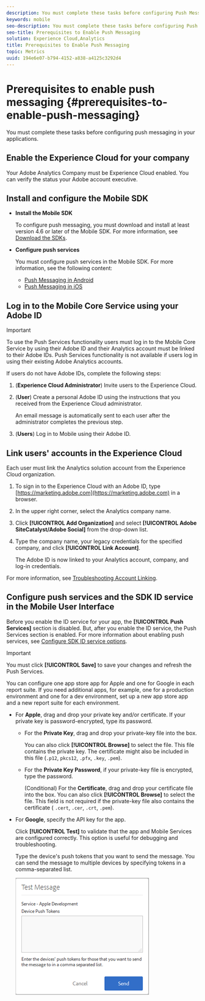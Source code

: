 ```yaml
---
description: You must complete these tasks before configuring Push Messaging in applications.
keywords: mobile
seo-description: You must complete these tasks before configuring Push Messaging in applications.
seo-title: Prerequisites to Enable Push Messaging
solution: Experience Cloud,Analytics
title: Prerequisites to Enable Push Messaging
topic: Metrics
uuid: 194e6e07-b794-4152-a838-a4125c3292d4
---
```


# Prerequisites to enable push messaging {#prerequisites-to-enable-push-messaging}

You must complete these tasks before configuring push messaging in your applications.

## Enable the Experience Cloud for your company

Your Adobe Analytics Company must be Experience Cloud enabled. You can verify the status your Adobe account executive.

## Install and configure the Mobile SDK

* **Install the Mobile SDK**

    To configure push messaging, you must download and install at least version 4.6 or later of the Mobile SDK. For more information, see [Download the SDKs](/help/using/c-manage-app-settings/c-mob-confg-app/t-config-analytics/download-sdk.md).

* **Configure push services**

    You must configure push services in the Mobile SDK.
    For more information, see the following content:

    * [Push Messaging in Android](/help/android/messaging-main/push-messaging/push-messaging.md)
    * [Push Messaging in iOS](/help/ios/messaging-main/push-messaging/push-messaging.md)

## Log in to the Mobile Core Service using your Adobe ID

>[!IMPORTANT]
>
>To use the Push Services functionality users must log in to the Mobile Core Service by using their Adobe ID and their Analytics account must be linked to their Adobe IDs. Push Services functionality is not available if users log in using their existing Adobe Analytics accounts.

If users do not have Adobe IDs, complete the following steps:

1. (**Experience Cloud Administrator**) Invite users to the Experience Cloud.

1. (**User**) Create a personal Adobe ID using the instructions that you received from the Experience Cloud administrator.

    An email message is automatically sent to each user after the administrator completes the previous step.

1. (**Users**) Log in to Mobile using their Adobe ID.

## Link users' accounts in the Experience Cloud

Each user must link the Analytics solution account from the Experience Cloud organization.

1. To sign in to the Experience Cloud with an Adobe ID, type [https://marketing.adobe.com](https://marketing.adobe.com) in a browser.

1. In the upper right corner, select the Analytics company name.

1. Click **[!UICONTROL Add Organization]** and select **[!UICONTROL Adobe SiteCatalyst/Adobe Social]** from the drop-down list.

1. Type the company name, your legacy credentials for the specified company, and click **[!UICONTROL Link Account]**.

    The Adobe ID is now linked to your Analytics account, company, and log-in credentials.

For more information, see [Troubleshooting Account Linking](https://docs.adobe.com/content/help/en/core-services/interface/manage-users-and-products/organizations.html).

## Configure push services and the SDK ID service in the Mobile User Interface

Before you enable the ID service for your app, the **[!UICONTROL Push Services]** section is disabled. But, after you enable the ID service, the Push Services section is enabled. For more information about enabling push services, see [Configure SDK ID service options](/help/using/c-manage-app-settings/c-mob-confg-app/t-config-visitor.md).

>[!IMPORTANT]
>
>You must click **[!UICONTROL Save]** to save your changes and refresh the Push Services.
>
>You can configure one app store app for Apple and one for Google in each report suite. If you need additional apps, for example, one for a production environment and one for a dev environment, set up a new app store app and a new report suite for each environment.

* For **Apple**, drag and drop your private key and/or certificate. If your private key is password-encrypted, type its password.

  * For the **Private Key**, drag and drop your private-key file into the box. 
  
    You can also click **[!UICONTROL Browse]** to select the file. This file contains the private key. The certificate might also be included in this file (`.p12`, `pkcs12`, `.pfx`, `.key`, `.pem`).

  * For the **Private Key Password**, if your private-key file is encrypted, type the password.

    (Conditional) For the **Certificate**, drag and drop your certificate file into the box. You can also click **[!UICONTROL Browse]** to select the file. This field is not required if the private-key file also contains the certificate ( `.cert`, `.cer`, `.crt`, `.pem`).

* For **Google**, specify the API key for the app.

    Click **[!UICONTROL Test]** to validate that the app and Mobile Services are configured correctly. This option is useful for debugging and troubleshooting.

    Type the device's push tokens that you want to send the message. You can send the message to multiple devices by specifying tokens in a comma-separated list.

    ![push test message](assets/push_test_list.png)
